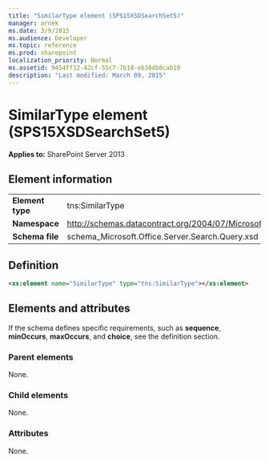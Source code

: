 ```yaml
---
title: "SimilarType element (SPS15XSDSearchSet5)"
manager: arnek
ms.date: 3/9/2015
ms.audience: Developer
ms.topic: reference
ms.prod: sharepoint
localization_priority: Normal
ms.assetid: 9454ff12-42cf-55c7-7b18-eb38db8cab10
description: "Last modified: March 09, 2015"
---
```


# SimilarType element (SPS15XSDSearchSet5)

**Applies to:** SharePoint Server 2013
  
## Element information

|||
|:-----|:-----|
|**Element type** <br/> |tns:SimilarType  <br/> |
|**Namespace** <br/> |http://schemas.datacontract.org/2004/07/Microsoft.Office.Server.Search.Query  <br/> |
|**Schema file** <br/> |schema_Microsoft.Office.Server.Search.Query.xsd  <br/> |
   
## Definition

```XML
<xs:element name="SimilarType" type="tns:SimilarType"></xs:element>

```

## Elements and attributes

If the schema defines specific requirements, such as **sequence**, **minOccurs**, **maxOccurs**, and **choice**, see the definition section. 
  
### Parent elements

None.
  
### Child elements

None.
  
### Attributes

None.
  

